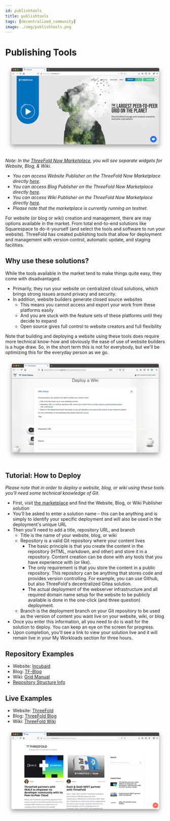 ```yaml
---
id: publishtools
title: publishtools
tags: [decentralized_community]
image: ./img/publishtools.png
---
```


# Publishing Tools

![](./img/website_browser.png)
<br/>

_Note: In the [ThreeFold Now Marketplace](https://marketplace.threefold.io), you will see separate widgets for Website, Blog, & Wiki._

- _You can access Website Publisher on the ThreeFold Now Marketplace directly [here](https://marketplace.threefold.io/marketplace/#/solutions/website)._
- _You can access Blog Publisher on the ThreeFold Now Marketplace directly [here](https://marketplace.threefold.io/marketplace/#/solutions/blog)._
- _You can access Wiki Publisher on the ThreeFold Now Marketplace directly [here](https://marketplace.threefold.io/marketplace/#/solutions/wiki)._
- _Please note that the marketplace is currently running on testnet._

For website (or blog or wiki) creation and management, there are may options available in the market. From total end-to-end solutions like Squarespace to do-it-yourself (and select the tools and software to run your website). ThreeFold has created publishing tools that allow for deployment and management with version control, automatic update, and staging facilities.

## Why use these solutions?

While the tools available in the market tend to make things quite easy, they come with disadvantaged.

- Primarily, they run your website on centralized cloud solutions, which brings strong issues around privacy and security.
- In addition, website builders generate closed source websites
  - This means you cannot access and export your work from these platforms easily
  - And you are stuck with the feature sets of these platforms until they decide to expand
  - Open source gives full control to website creators and full flexibility

Note that building and deploying a website using these tools does require more technical know-how and obviously the ease of use of website builders is a huge draw. So, in the short term this is not for everybody, but we'll be optimizing this for the everyday person as we go.

![](./img/wiki_deployment_1.png)
<br/>

## Tutorial: How to Deploy

_Please note that in order to deploy a website, blog, or wiki using these tools you'll need some technical knowledge of Git._

- First, visit [the marketplace](https://marketplace.threefold.io/) and find the Website, Blog, or Wiki Publisher solution
- You'll be asked to enter a solution name – this can be anything and is simply to identify your specific deployment and will also be used in the deployment's unique URL
- Then you'll need to add a title, repository URL, and branch
  - Title is the name of your website, blog, or wiki
  - Repository is a valid Git repository where your content lives
    - The basic principle is that you create the content in the repository (HTML, markdown, and other) and store it in a repository. Content creation can be done with any tools that you have experience with (or like).
    - The only requirement is that you store the content in a public repository. This repository can be anything that stores code and provides version controlling. For example, you can use Github, but also ThreeFold's decentralized Gitea solution.
    - The actual deployment of the webserver infrastructure and all required domain name setup for the website to be publicly available is done in the one-click (and three question) deployment.
  - Branch is the deployment branch on your Git repository to be used as the version of content you want live on your website, wiki, or blog
- Once you enter this information, all you need to do is wait for the solution to deploy. You can keep an eye on the screen for progress.
- Upon completion, you'll see a link to view your solution live and it will remain live in your My Workloads section for three hours.

## Repository Examples

- Website: [Incubaid](https://github.com/xmonader/www_incubaid)
- Blog: [TF-Blog](https://github.com/threefoldfoundation/www_tfblog)
- Wiki: [Grid Manual](https://github.com/threefoldfoundation/info_gridmanual)
- [Repository Structure Info](https://github.com/crystaluniverse/publishingtools/blob/development/docs/repo_layout.md)

## Live Examples

- Website: [ThreeFold](https://www.threefold.io/)
- Blog: [ThreeFold Blog](https://blog.threefold.io/)
- Wiki: [ThreeFold Wiki](https://info.threefold.io)

![](./img/blog_browser_1.png)

<!--
### Deploy

create widget which does following,
widget needs to be here in iframe


- [ ] size: small/mid/large
  - small limited amount of visitors per month
  - large ...
- [ ] location (mention more locations coming soon)
  - Ghent
  - Vienna
- [ ] name
  - name as used in solution (in the webui and on web)
- [ ] domain (name is prefix of this)
  - ava.tf
  - 3x0.me
  - refit.earth
  - co30.org
  - ninja.tf
  - base.tf
  - tf9.io
- [ ] git url
  - check in wizard git url works
- [ ] sshkey yes/no
  - if yes, ask sshkey for remote login

  - always deploy on ipv6 public
  - always deploy on webgateway


### Manual

- link to manual (TODO: check good enough)

 -->
